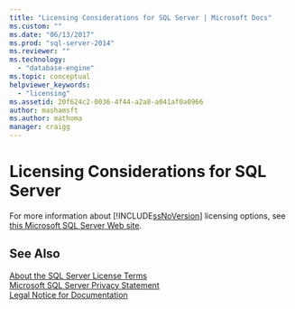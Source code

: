 ```yaml
---
title: "Licensing Considerations for SQL Server | Microsoft Docs"
ms.custom: ""
ms.date: "06/13/2017"
ms.prod: "sql-server-2014"
ms.reviewer: ""
ms.technology: 
  - "database-engine"
ms.topic: conceptual
helpviewer_keywords: 
  - "licensing"
ms.assetid: 20f624c2-0036-4f44-a2a8-a041af0a0966
author: mashamsft
ms.author: mathoma
manager: craigg
---
```

# Licensing Considerations for SQL Server
  For more information about [!INCLUDE[ssNoVersion](../../includes/ssnoversion-md.md)] licensing options, see [this Microsoft SQL Server Web site](http://www.microsoft.com/sqlserver/sql-server-2014.aspx).  
  
## See Also  
 [About the SQL Server License Terms](../../../2014/getting-started/about-the-sql-server-license-terms.md)   
 [Microsoft SQL Server Privacy Statement](../../../2014/getting-started/microsoft-sql-server-privacy-statement.md)   
 [Legal Notice for Documentation](../../../2014/getting-started/legal-notice-for-documentation.md)  
  
  
